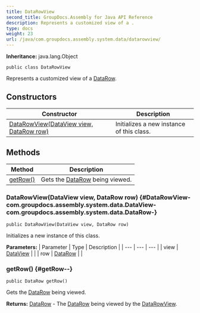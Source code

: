 ```yaml
---
title: DataRowView
second_title: GroupDocs.Assembly for Java API Reference
description: Represents a customized view of a .
type: docs
weight: 23
url: /java/com.groupdocs.assembly.system.data/datarowview/
---
```

**Inheritance:**
java.lang.Object
```
public class DataRowView
```

Represents a customized view of a [DataRow](../../com.groupdocs.assembly.system.data/datarow).
## Constructors

| Constructor | Description |
| --- | --- |
| [DataRowView(DataView view, DataRow row)](#DataRowView-com.groupdocs.assembly.system.data.DataView-com.groupdocs.assembly.system.data.DataRow-) | Initializes a new instance of this class. |
## Methods

| Method | Description |
| --- | --- |
| [getRow()](#getRow--) | Gets the [DataRow](../../com.groupdocs.assembly.system.data/datarow) being viewed. |
### DataRowView(DataView view, DataRow row) {#DataRowView-com.groupdocs.assembly.system.data.DataView-com.groupdocs.assembly.system.data.DataRow-}
```
public DataRowView(DataView view, DataRow row)
```


Initializes a new instance of this class.

**Parameters:**
| Parameter | Type | Description |
| --- | --- | --- |
| view | [DataView](../../com.groupdocs.assembly.system.data/dataview) |  |
| row | [DataRow](../../com.groupdocs.assembly.system.data/datarow) |  |

### getRow() {#getRow--}
```
public DataRow getRow()
```


Gets the [DataRow](../../com.groupdocs.assembly.system.data/datarow) being viewed.

**Returns:**
[DataRow](../../com.groupdocs.assembly.system.data/datarow) - The [DataRow](../../com.groupdocs.assembly.system.data/datarow) being viewed by the [DataRowView](../../com.groupdocs.assembly.system.data/datarowview).
